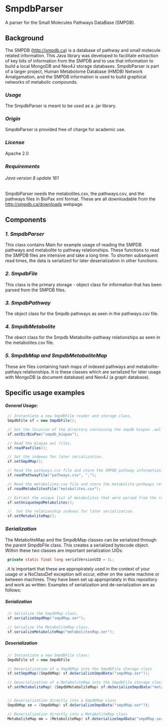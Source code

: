 # SmpdbParser
A parser for the Small Molecules Pathways DataBase (SMPDB).

## Background
The SMPDB (http://smpdb.ca) is a database of pathway and small molecule related information.
This Java library was developed to facilitate extraction of key bits of
information from the SMPDB and to use that information to build a
local MongoDB and Neo4J storage databases. SmpdbParser is part of a larger
project, Human Metabolome Database (HMDB) Network Amalgamation, and the SMPDB
information is used to build graphical networks of metabolic compounds.

### *Usage*
The SmpdbParser is meant to be used as a .jar library.

### *Origin*
SmpdbParser is provided free of charge for academic use.

### *License*
Apache 2.0

### *Requirements*
###### *Java version 8 update 161*
SmpdbParser needs the metabolites.csv, the pathways.csv, and the pathways
files in BioPax xml format.  These are all downloadable from the
http://smpdb.ca/downloads webpage.


## Components
### *1. SmpdbParser*
This class contains Main for example usage of reading the SMPDB pathways
and metabolite to pathway relationships.  These functions to read the SMPDB
 files are intensive and take a long time. To shorten subsequent read times,
  the data is serialized for later deserialization in other functions.

### *2. SmpdbFile*
This class is the primary storage - object class for information that has
 been parsed from the SMPDB files.

### *3. SmpdbPathway*
The object class for the Smpdb pathways as seen in the pathways.csv file.

### *4. SmpdbMetabolite*
The obect class for the Smpdb Metabolite-pathway relationships as seen in
the metabolites.csv file.

### *5. SmpdbMap and SmpdbMetaboliteMap*
These are files containing hash maps of indexed pathways and metabolite-pathays
 relationships.   It is these classes which are serialized for later usage with
 MongoDB (a document database) and Neo4J (a graph database).


## Specific usage examples

#### *General Usage:*
```java
 // Instantiate a new SmpdbFile reader and storage class.
 SmpdbFile sf = new SmpdbFile();

 // Set the location of the directory containing the smpdb biopax .owl files.
 sf.setDirBioPax("smpdb_biopax");

 // Read the biopax owl files.
 sf.readPaxFiles();

 // Set the indexes for later serialization.
 sf.setSmpdMap();

 // Read the pathways.csv file and store the SMPDB pathway information.
 sf.readPathwayFile("pathways.csv", ",");

 // Read the metabolites.csv file and store the metabolite-pathways relationship information.
 sf.readMetabolitesFile("metabolites.csv");

 // Extract the unique list of metabolites that were parsed from the relationships.
 sf.setUniqueSmpdMetabolites();

 //  Set the relationship indexes for later serialization.
 sf.setMetaboliteMap();
```


### *Serialization*
The MetaboliteMap and the SmpdbMap classes can be serialized through the
parent SmpdbFile class. This creates a serialized bytecode object.   Within
these two classes are important serialization UIDs:
```java
 private static final long serialVersionUID = 1L;
 ```
..it is important that these are appropirately used in the context of your
usage or a NoClassDef exception will occur, either on the same machine or
between machines.  They have been set up appropriately in this repository
and work as written.   Examples of serialization and de-serialization are
as follows:

##### *Serialization*
```java
 // Serialize the SmpdbMap class.
 sf.serializeSmpdMap("smpdMap.ser");

 // Serialize the MetaboliteMap class.
 sf.serializeMetaboliteMap("metabolitesMap.ser");
```

##### *Deserialization*
```java
 // Instantiate a new SmpdbFile class:
 SmpdbFile sf = new SmpdbFile

 // Deserialization of a SmpdbMap into the SmpdbFile storage class
 sf.setSmpdMap((SmpdbMap) sf.deSerializeSmpdData("smpdMap.ser"));

 // Deserialization of a MetaboliteMap into the SmpdbFile storage class
 sf.setMetaboliteMap( (SmpdbMetaboliteMap) sf.deSerializeSmpdData("metabolitesMap.ser"));


 // Deserialization directly into a SmpdbMap class
 SmpdbMap sm = (SmpdbMap) sf.deSerializeSmpdData("smpdMap.ser"));

 // Deserialization directly into a MetaboliteMap class
 MetaboliteMap mm = (MetaboliteMap) sf.deSerializeSmpdData("smpdMap.ser"));
```




